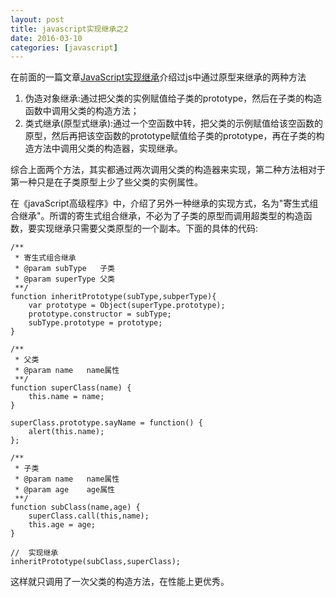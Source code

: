 ```yaml
---
layout: post
title: javascript实现继承之2
date: 2016-03-10
categories: [javascript]
---
```


在前面的一篇文章[JavaScript实现继承](http://rwson.github.io/%E6%8A%80%E6%9C%AF/2015/05/26/js-object-extend.html)介绍过js中通过原型来继承的两种方法

1. 伪造对象继承:通过把父类的实例赋值给子类的prototype，然后在子类的构造函数中调用父类的构造方法；
2. 类式继承(原型式继承):通过一个空函数中转，把父类的示例赋值给该空函数的原型，然后再把该空函数的prototype赋值给子类的prototype，再在子类的构造方法中调用父类的构造器，实现继承。

综合上面两个方法，其实都通过两次调用父类的构造器来实现，第二种方法相对于第一种只是在子类原型上少了些父类的实例属性。

在《javaScript高级程序》中，介绍了另外一种继承的实现方式，名为"寄生式组合继承"。所谓的寄生式组合继承，不必为了子类的原型而调用超类型的构造函数，要实现继承只需要父类原型的一个副本。下面的具体的代码:

    /**
     * 寄生式组合继承
     * @param subType   子类
     * @param superType 父类
     **/
    function inheritPrototype(subType,subperType){
        var prototype = Object(superType.prototype);
        prototype.constructor = subType;
        subType.prototype = prototype;
    }
    
    /**
     * 父类
     * @param name   name属性
     **/
    function superClass(name) {
        this.name = name;
    }
    
    superClass.prototype.sayName = function() {
        alert(this.name);    
    };
    
    /**
     * 子类
     * @param name   name属性
     * @param age    age属性
     **/
    function subClass(name,age) {
        superClass.call(this,name);
        this.age = age;
    }
    
    //  实现继承
    inheritPrototype(subClass,superClass);

这样就只调用了一次父类的构造方法，在性能上更优秀。